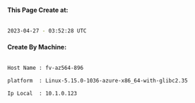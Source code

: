 
   
#### This Page Create at:

```bash

2023-04-27 - 03:52:28 UTC

```

#### Create By Machine:

```bash

Host Name : fv-az564-896

platform  : Linux-5.15.0-1036-azure-x86_64-with-glibc2.35

Ip Local  : 10.1.0.123

```

